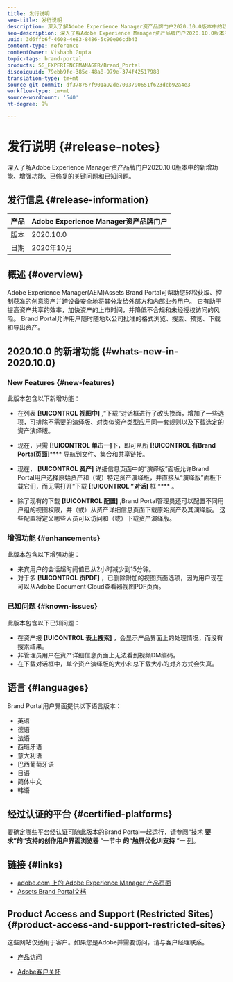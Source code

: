 ```yaml
---
title: 发行说明
seo-title: 发行说明
description: 深入了解Adobe Experience Manager资产品牌门户2020.10.0版本中的功能、增强功能、已修复的关键问题和已知问题。
seo-description: 深入了解Adobe Experience Manager资产品牌门户2020.10.0版本中的增强功能、已修复的关键问题和已知问题。
uuid: 3d6ffb6f-4608-4e83-8486-5c90e06cdb43
content-type: reference
contentOwner: Vishabh Gupta
topic-tags: brand-portal
products: SG_EXPERIENCEMANAGER/Brand_Portal
discoiquuid: 79ebb9fc-385c-48a8-979e-374f42517988
translation-type: tm+mt
source-git-commit: df378757f901a92de7003790651f623dcb92a4e3
workflow-type: tm+mt
source-wordcount: '540'
ht-degree: 9%

---
```



# 发行说明 {#release-notes}

深入了解Adobe Experience Manager资产品牌门户2020.10.0版本中的新增功能、增强功能、已修复的关键问题和已知问题。

## 发行信息 {#release-information}

| 产品 | Adobe Experience Manager资产品牌门户 |
|---|---|
| 版本 | 2020.10.0 |
| 日期 | 2020年10月 |

## 概述 {#overview}

Adobe Experience Manager(AEM)Assets Brand Portal可帮助您轻松获取、控制获准的创意资产并跨设备安全地将其分发给外部方和内部业务用户。 它有助于提高资产共享的效率，加快资产的上市时间，并降低不合规和未经授权访问的风险。 Brand Portal允许用户随时随地以公司批准的格式浏览、搜索、预览、下载和导出资产。

## 2020.10.0 的新增功能 {#whats-new-in-2020.10.0}

### New Features {#new-features}

此版本包含以下新增功能：

* 在列表 **[!UICONTROL 视图中]** ,“下载”对话框进行了改头换面，增加了一些选项，可排除不需要的演绎版、对类似资产类型应用同一套规则以及下载选定的资产演绎版。

<!--
* The new **[!UICONTROL Download]** dialog now appears with all the renditions of the selected assets or folders containing assets in a list view, wherein the Brand Portal users can apply same set of renditions for similar asset types and download the selected asset renditions. 
-->

* 现在，只需 **[!UICONTROL 单击一]**&#x200B;下，即可从所 **[!UICONTROL 有Brand Portal页面]****** 导航到文件、集合和共享链接。

* 现在， **[!UICONTROL 资产]** 详细信息页面中的“演绎版”面板允许Brand Portal用户选择原始资产和（或）特定资产演绎版，并直接从“演绎版”面板下载它们，而无需打开“下载 **[!UICONTROL ”对话]** 框 **** 。

<!--
Brand Portal users can exclude specific renditions which are not required and directly download the original asset and its renditions from the **[!UICONTROL Renditions]** panel on the asset details page. 
-->

* 除了现有的下载 **[!UICONTROL 配置]** ,Brand Portal管理员还可以配置不同用户组的视图权限，并（或）从资产详细信息页面下载原始资产及其演绎版。 这些配置将定义哪些人员可以访问和（或）下载资产演绎版。

### 增强功能 {#enhancements}

此版本包含以下增强功能：

* 来宾用户的会话超时阈值已从2小时减少到15分钟。
* 对于多 **[!UICONTROL 页PDF]** ，已删除附加的视图页面选项，因为用户现在可以从Adobe Document Cloud查看器视图PDF页面。


<!--
### Critical Issues Fixed {#critical-issues-fixed}

This release includes fixes to the following critical issue:

* The users are not able to view the PDF pages if the PDF contains sub assets.
-->

### 已知问题 {#known-issues}

此版本包含以下已知问题：

* 在资产报 **[!UICONTROL 表上搜索]** ，会显示产品界面上的处理情况，而没有搜索结果。
* 非管理员用户在资产详细信息页面上无法看到视频DM编码。
* 在下载对话框中，单个资产演绎版的大小和总下载大小的对齐方式会失真。



<!--
* Download Settings configuration to configure asset download from Brand Portal. Fast download, custom renditions, and system renditions are the available configurations. 
-->

<!--
* Document Viewer has been introduced to enhance the PDF viewing experience. New options are available for viewing the PDF files in Brand Portal.

* Advances in the asset download process which improves the Brand Portal user experience while [downloading assets from Brand Portal](brand-portal-download-assets.md). Brand Portal administrators can configure **[!UICONTROL Fast Download]**, **[!UICONTROL Custom Renditions]**, and **[!UICONTROL System Renditions]** from the **[!UICONTROL Download]** settings. 

For details, see [what's new in Brand Portal 6.4.7](whats-new.md). 

### Critical Issues Fixed {#critical-issues-fixed-647}

This release includes fixes to the following critical issues:

* The viewer users are not permitted to share link for collections but the option to share is visible to them on the product interface.

* The **[!UICONTROL Download]** button on the options bar does not list all the licensed assets of the selected folder.

* The search takes longer to show the results for certain keywords.

* The **[!UICONTROL Agree]** and **[!UICONTROL Disagree]** check boxes does not appear on bulk selection of licensed and unlicensed assets during download.

* Filter-based search shows processing on the product interface with no search result. 

* The assets do not download from share link if the shared folder contains numerous and large assets.


### Known Issues {#known-issues-647}

This release includes the following known issues:

* If multiple assets are selected, license text does not appear on clicking Terms and Conditions on the license agreement page during download using share link.   

-->

## 语言 {#languages}

Brand Portal用户界面提供以下语言版本：

* 英语
* 德语
* 法语
* 西班牙语
* 意大利语
* 巴西葡萄牙语
* 日语
* 简体中文
* 韩语

## 经过认证的平台 {#certified-platforms}

要确定哪些平台经认证可随此版本的Brand Portal一起运行，请参阅“技术 **要求”的“支持的创作用户界面浏览器** ”一节中 **的“触屏优化UI支持** ”一 [列](https://helpx.adobe.com/experience-manager/6-4/sites/deploying/using/technical-requirements.html)。

## 链接 {#links}

* [adobe.com 上的 Adobe Experience Manager 产品页面](http://www.adobe.com/in/marketing-cloud/experience-manager.html)
* [Assets Brand Portal文档](https://helpx.adobe.com/cn/experience-manager/brand-portal/user-guide.html)

## Product Access and Support (Restricted Sites) {#product-access-and-support-restricted-sites}

这些网站仅适用于客户。如果您是Adobe并需要访问，请与客户经理联系。

<!--
* [https://daycare.day.com](https://daycare.day.com) 
-->

* [产品访问](https://login.marketing.adobe.com)

* [Adobe客户关怀](https://helpx.adobe.com/contact.html)
